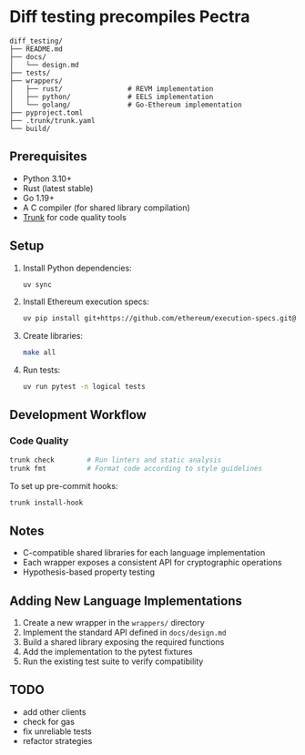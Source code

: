 # Diff testing precompiles Pectra

```
diff_testing/
├── README.md
├── docs/
│   └── design.md
├── tests/
├── wrappers/
│   ├── rust/                # REVM implementation
│   ├── python/              # EELS implementation
│   └── golang/              # Go-Ethereum implementation
├── pyproject.toml
├── .trunk/trunk.yaml
└── build/
```

## Prerequisites

- Python 3.10+
- Rust (latest stable)
- Go 1.19+
- A C compiler (for shared library compilation)
- [Trunk](https://trunk.io) for code quality tools

## Setup

1. Install Python dependencies:

   ```bash
   uv sync
   ```

2. Install Ethereum execution specs:

   ```bash
   uv pip install git+https://github.com/ethereum/execution-specs.git@forks/prague
   ```

3. Create libraries:

   ```bash
   make all
   ```

4. Run tests:

   ```bash
   uv run pytest -n logical tests
   ```

## Development Workflow

### Code Quality

```bash
trunk check        # Run linters and static analysis
trunk fmt          # Format code according to style guidelines
```

To set up pre-commit hooks:

```bash
trunk install-hook
```

## Notes

- C-compatible shared libraries for each language implementation
- Each wrapper exposes a consistent API for cryptographic operations
- Hypothesis-based property testing

## Adding New Language Implementations

1. Create a new wrapper in the `wrappers/` directory
2. Implement the standard API defined in `docs/design.md`
3. Build a shared library exposing the required functions
4. Add the implementation to the pytest fixtures
5. Run the existing test suite to verify compatibility

## TODO

- add other clients
- check for gas
- fix unreliable tests
- refactor strategies
